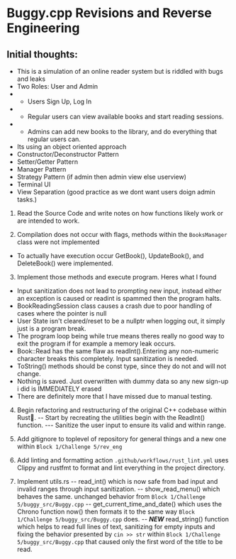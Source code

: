 # Buggy.cpp Revisions and Reverse Engineering

## Initial thoughts:
 - This is a simulation of an online reader system but is riddled with bugs and leaks
 - Two  Roles: User and Admin
 - - Users Sign Up, Log In
 - - Regular users can view available books and start reading sessions.
 - - Admins can add new books to the library, and do everything that regular users can.
 - Its using an object oriented approach
 - Constructor/Deconstructor Pattern
 - Setter/Getter Pattern
 - Manager Pattern
 - Strategy Pattern (if admin then admin view else userview)
 - Terminal UI
 - View Separation (good practice as we dont want users doign admin tasks.)


 1. Read the Source Code and write notes on how functions likely work or are intended to work.

 2. Compilation does not occur with flags, methods within the `BooksManager` class were not implemented
 - To actually have execution occur GetBook(), UpdateBook(), and DeleteBook() were implemented.

 3. Implement those methods and execute program. Heres what I found
 - Input sanitization does not lead to prompting new input, instead either an exception is caused or readint is spammed then the program halts.
 - BookReadingSession class causes a crash due to poor handling of cases where the pointer is null
 - User State isn't cleared/reset to be a nullptr when logging out, it simply just is a program break.
 - The program loop being while true means theres really no good way to exit the program if for example a memory leak occurs.
 - Book::Read has the same flaw as readInt().Entering any non-numeric character breaks this completely. Input sanitization is needed.
- ToString() methods should be const type, since they do not and will not change.
- Nothing is saved. Just overwritten with dummy data so any new sign-up i did is IMMEDIATELY erased
- There are definitely more that I have missed due to manual testing.


4. Begin refactoring and restructuring of the original C++ codebase within Rust🦀.
   -- Start by recreating the utilities begin with the ReadInt() function.
   --- Sanitize the user input to ensure its valid and within range.

5. Add gitignore to toplevel of repository for general things and a new one within `Block 1/Challenge 5/rev_eng`

6. Add linting and formatting action
   `.github/workflows/rust_lint.yml` uses Clippy and rustfmt to format and lint everything in the project directory.

7. Implement utils.rs
   -- read_int() which is now safe from bad input and invalid ranges through input sanitization.
   -- show_read_menu() which behaves the same. unchanged behavior from `Block 1/Challenge 5/buggy_src/Buggy.cpp`
   -- get_current_time_and_date() which uses the Chrono function now() then formats it to the same way `Block 1/Challenge 5/buggy_src/Buggy.cpp` does.
   -- ***NEW*** read_string() function which helps to read full lines of text, sanitizing for empty inputs and fixing the behavior presented by `cin >> str` within `Block 1/Challenge 5/buggy_src/Buggy.cpp` that caused only the first word of the title to be read.
